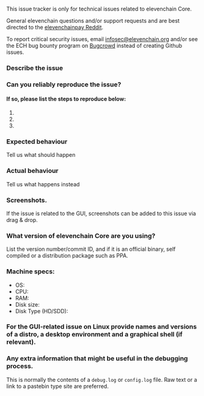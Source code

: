 <!--- Remove sections that do not apply -->

This issue tracker is only for technical issues related to elevenchain Core.

General elevenchain questions and/or support requests and are best directed to the [elevenchainpay Reddit](https://www.reddit.com/r/elevenchainpay/).

To report critical security issues, email infosec@elevenchain.org and/or see the ECH bug bounty program on [Bugcrowd](https://bugcrowd.com/elevenchaindigitalcash) instead of creating Github issues.

### Describe the issue

### Can you reliably reproduce the issue?
#### If so, please list the steps to reproduce below:
1.
2.
3.

### Expected behaviour
Tell us what should happen

### Actual behaviour
Tell us what happens instead

### Screenshots.
If the issue is related to the GUI, screenshots can be added to this issue via drag & drop.

### What version of elevenchain Core are you using?
List the version number/commit ID, and if it is an official binary, self compiled or a distribution package such as PPA.

### Machine specs:
- OS:
- CPU:
- RAM:
- Disk size:
- Disk Type (HD/SDD):

### For the GUI-related issue on Linux provide names and versions of a distro, a desktop environment and a graphical shell (if relevant).

### Any extra information that might be useful in the debugging process.
This is normally the contents of a `debug.log` or `config.log` file. Raw text or a link to a pastebin type site are preferred.
